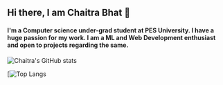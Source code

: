 ## Hi there, I am Chaitra Bhat 👋


#### I'm a Computer science under-grad student at PES University. I have a huge passion for my work. I am a ML and Web Development enthusiast and open to projects regarding the same.


![Chaitra's GitHub stats](https://github-readme-stats.vercel.app/api?username=Chaitra-Bhat383&theme=dracula&showicons=true&exclude_repo=Solutions-Introduction-to-TensorFlow-for-Artificial-Intelligence-Machine-Learning-and-Deep-Learning,Fruit-Classifier,Fase-Mask-Detector&show_icons=true])


[![Top Langs](https://github-readme-stats.vercel.app/api/top-langs/?username=Chaitra-Bhat383&layout=compact&theme=dracula&langs_count=8])






